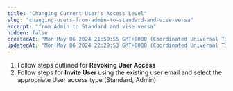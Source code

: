 ```yaml
---
title: "Changing Current User's Access Level"
slug: "changing-users-from-admin-to-standard-and-vise-versa"
excerpt: "from Admin to Standard and vise versa"
hidden: false
createdAt: "Mon May 06 2024 21:50:55 GMT+0000 (Coordinated Universal Time)"
updatedAt: "Mon May 06 2024 22:29:53 GMT+0000 (Coordinated Universal Time)"
---
```

1. Follow steps outlined for **Revoking User Access**
2. Follow steps for **Invite User** using the existing user email and select the appropriate User access type (Standard, Admin)
